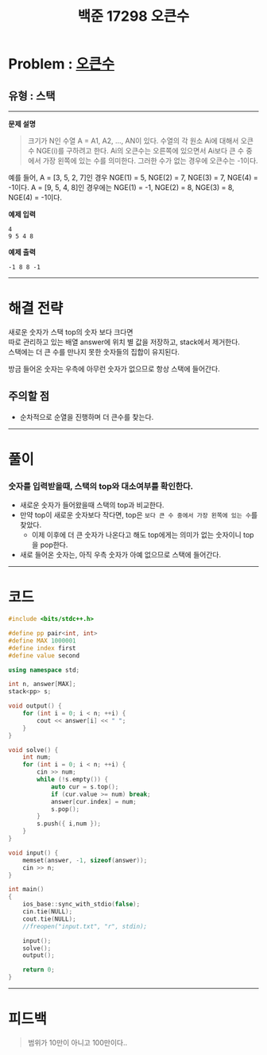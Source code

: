 ﻿---
title: 백준 17298 오큰수
categories:
- PS

tags:
- baekjoon
- PS
- Problem Solve
---

<!-- 문제 번호 -->

# Problem : [오큰수](boj.kr/17298)
## 유형 : 스택

---


**문제 설명**

> 크기가 N인 수열 A = A1, A2, ..., AN이 있다. 수열의 각 원소 Ai에 대해서 오큰수 NGE(i)를 구하려고 한다. Ai의 오큰수는 오른쪽에 있으면서 Ai보다 큰 수 중에서 가장 왼쪽에 있는 수를 의미한다. 그러한 수가 없는 경우에 오큰수는 -1이다.
>
예를 들어, A = [3, 5, 2, 7]인 경우 NGE(1) = 5, NGE(2) = 7, NGE(3) = 7, NGE(4) = -1이다. A = [9, 5, 4, 8]인 경우에는 NGE(1) = -1, NGE(2) = 8, NGE(3) = 8, NGE(4) = -1이다.


**예제 입력**

```
4
9 5 4 8
```

**예제 출력**

```
-1 8 8 -1
```

---


# 해결 전략

> 
새로운 숫자가 스택 top의 숫자 보다 크다면  
따로 관리하고 있는 배열 answer에 위치 별 값을 저장하고, stack에서 제거한다.  
스택에는 더 큰 수를 만나지 못한 숫자들의 집합이 유지된다.  
>
방금 들어온 숫자는 우측에 아무런 숫자가 없으므로 항상 스택에 들어간다.




## 주의할 점

* 순차적으로 순열을 진행하며 더 큰수를 찾는다.


---



# 풀이

### 숫자를 입력받을때, 스택의 top와 대소여부를 확인한다.
* 새로운 숫자가 들어왔을때 스택의 top과 비교한다.
* 만약 top이 새로운 숫자보다 작다면, top은 `보다 큰 수 중에서 가장 왼쪽에 있는 수`를 찾았다.
	* 이제 이후에 더 큰 숫자가 나온다고 해도 top에게는 의미가 없는 숫자이니 top을 pop한다.
* 새로 들어온 숫자는, 아직 우측 숫자가 아예 없으므로 스택에 들어간다.
---

# 코드

```c++
#include <bits/stdc++.h>

#define pp pair<int, int>
#define MAX 1000001
#define index first
#define value second

using namespace std;

int n, answer[MAX];
stack<pp> s;

void output() {
	for (int i = 0; i < n; ++i) {
		cout << answer[i] << " ";
	}
}

void solve() {
	int num;
	for (int i = 0; i < n; ++i) {
		cin >> num;
		while (!s.empty()) {
			auto cur = s.top();
			if (cur.value >= num) break;
			answer[cur.index] = num;
			s.pop();
		}
		s.push({ i,num });
	}
}

void input() {
	memset(answer, -1, sizeof(answer));
	cin >> n;
}

int main()
{
	ios_base::sync_with_stdio(false);
	cin.tie(NULL);
	cout.tie(NULL);
	//freopen("input.txt", "r", stdin);

	input();
	solve();
	output();

	return 0;
}
```


---


# 피드백


> 범위가 10만이 아니고 100만이다..